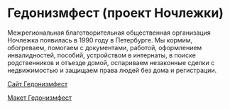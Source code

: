 #  Гедонизмфест (проект Ночлежки)
Межрегиональная благотворительная общественная организация Ночлежка появилась в 1990 году в Петербурге. Мы кормим, обогреваем, помогаем с документами, работой, оформлением инвалидностей, пособий, устройством в интернаты, в поиске родственников и отъезде домой, оспариваем незаконные сделки с недвижимостью и защищаем права людей без дома и регистрации.


[Сайт Гедонизмфест](https://webjsd3v.github.io/Nochlezchka/index.html)  

[Макет Гедонизмфест](https://www.figma.com/file/W9BwfhAlID2YzCkv51FOP1/Nochlezhka-web%2B?node-id=0%3A1)

